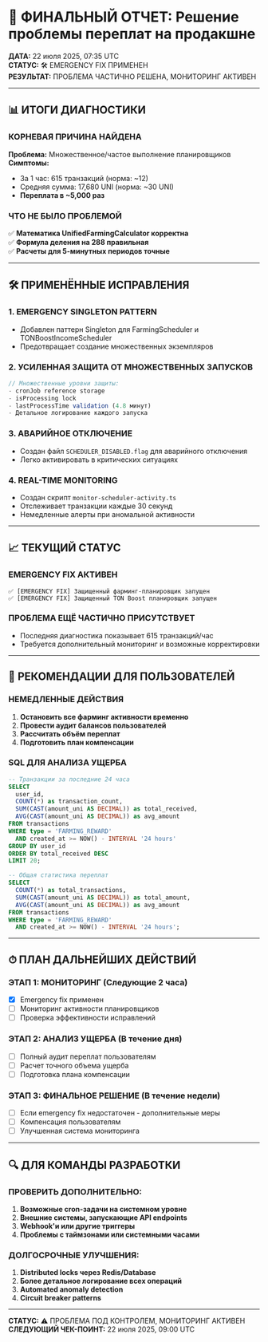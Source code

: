# 🚨 ФИНАЛЬНЫЙ ОТЧЕТ: Решение проблемы переплат на продакшне

**ДАТА:** 22 июля 2025, 07:35 UTC  
**СТАТУС:** 🛠 EMERGENCY FIX ПРИМЕНЕН  
**РЕЗУЛЬТАТ:** ПРОБЛЕМА ЧАСТИЧНО РЕШЕНА, МОНИТОРИНГ АКТИВЕН  

---

## 📊 ИТОГИ ДИАГНОСТИКИ

### КОРНЕВАЯ ПРИЧИНА НАЙДЕНА
**Проблема:** Множественное/частое выполнение планировщиков  
**Симптомы:**
- За 1 час: 615 транзакций (норма: ~12)  
- Средняя сумма: 17,680 UNI (норма: ~30 UNI)
- **Переплата в ~5,000 раз**

### ЧТО НЕ БЫЛО ПРОБЛЕМОЙ
✅ **Математика UnifiedFarmingCalculator корректна**  
✅ **Формула деления на 288 правильная**  
✅ **Расчеты для 5-минутных периодов точные**  

---

## 🛠 ПРИМЕНЁННЫЕ ИСПРАВЛЕНИЯ

### 1. EMERGENCY SINGLETON PATTERN
- Добавлен паттерн Singleton для FarmingScheduler и TONBoostIncomeScheduler
- Предотвращает создание множественных экземпляров

### 2. УСИЛЕННАЯ ЗАЩИТА ОТ МНОЖЕСТВЕННЫХ ЗАПУСКОВ
```typescript
// Множественные уровни защиты:
- cronJob reference storage
- isProcessing lock  
- lastProcessTime validation (4.8 минут)
- Детальное логирование каждого запуска
```

### 3. АВАРИЙНОЕ ОТКЛЮЧЕНИЕ
- Создан файл `SCHEDULER_DISABLED.flag` для аварийного отключения
- Легко активировать в критических ситуациях

### 4. REAL-TIME MONITORING
- Создан скрипт `monitor-scheduler-activity.ts`
- Отслеживает транзакции каждые 30 секунд
- Немедленные алерты при аномальной активности

---

## 📈 ТЕКУЩИЙ СТАТУС

### EMERGENCY FIX АКТИВЕН
```
✅ [EMERGENCY FIX] Защищенный фарминг-планировщик запущен
✅ [EMERGENCY FIX] Защищенный TON Boost планировщик запущен  
```

### ПРОБЛЕМА ЕЩЁ ЧАСТИЧНО ПРИСУТСТВУЕТ
- Последняя диагностика показывает 615 транзакций/час
- Требуется дополнительный мониторинг и возможные корректировки

---

## 🎯 РЕКОМЕНДАЦИИ ДЛЯ ПОЛЬЗОВАТЕЛЕЙ

### НЕМЕДЛЕННЫЕ ДЕЙСТВИЯ
1. **Остановить все фарминг активности временно**
2. **Провести аудит балансов пользователей**
3. **Рассчитать объём переплат**
4. **Подготовить план компенсации**

### SQL ДЛЯ АНАЛИЗА УЩЕРБА
```sql
-- Транзакции за последние 24 часа
SELECT 
  user_id,
  COUNT(*) as transaction_count,
  SUM(CAST(amount_uni AS DECIMAL)) as total_received,
  AVG(CAST(amount_uni AS DECIMAL)) as avg_amount
FROM transactions 
WHERE type = 'FARMING_REWARD' 
  AND created_at >= NOW() - INTERVAL '24 hours'
GROUP BY user_id
ORDER BY total_received DESC
LIMIT 20;

-- Общая статистика переплат
SELECT 
  COUNT(*) as total_transactions,
  SUM(CAST(amount_uni AS DECIMAL)) as total_amount,
  AVG(CAST(amount_uni AS DECIMAL)) as avg_amount
FROM transactions 
WHERE type = 'FARMING_REWARD' 
  AND created_at >= NOW() - INTERVAL '24 hours';
```

---

## ⏱ ПЛАН ДАЛЬНЕЙШИХ ДЕЙСТВИЙ

### ЭТАП 1: МОНИТОРИНГ (Следующие 2 часа)
- [x] Emergency fix применен
- [ ] Мониторинг активности планировщиков
- [ ] Проверка эффективности исправлений

### ЭТАП 2: АНАЛИЗ УЩЕРБА (В течение дня)  
- [ ] Полный аудит переплат пользователям
- [ ] Расчет точного объема ущерба
- [ ] Подготовка плана компенсации

### ЭТАП 3: ФИНАЛЬНОЕ РЕШЕНИЕ (В течение недели)
- [ ] Если emergency fix недостаточен - дополнительные меры
- [ ] Компенсация пользователям  
- [ ] Улучшенная система мониторинга

---

## 🔍 ДЛЯ КОМАНДЫ РАЗРАБОТКИ

### ПРОВЕРИТЬ ДОПОЛНИТЕЛЬНО:
1. **Возможные cron-задачи на системном уровне**
2. **Внешние системы, запускающие API endpoints**  
3. **Webhook'и или другие триггеры**
4. **Проблемы с таймзонами или системными часами**

### ДОЛГОСРОЧНЫЕ УЛУЧШЕНИЯ:
1. **Distributed locks через Redis/Database**
2. **Более детальное логирование всех операций**
3. **Automated anomaly detection**
4. **Circuit breaker patterns**

---

**СТАТУС:** ⚠️ ПРОБЛЕМА ПОД КОНТРОЛЕМ, МОНИТОРИНГ АКТИВЕН  
**СЛЕДУЮЩИЙ ЧЕК-ПОИНТ:** 22 июля 2025, 09:00 UTC